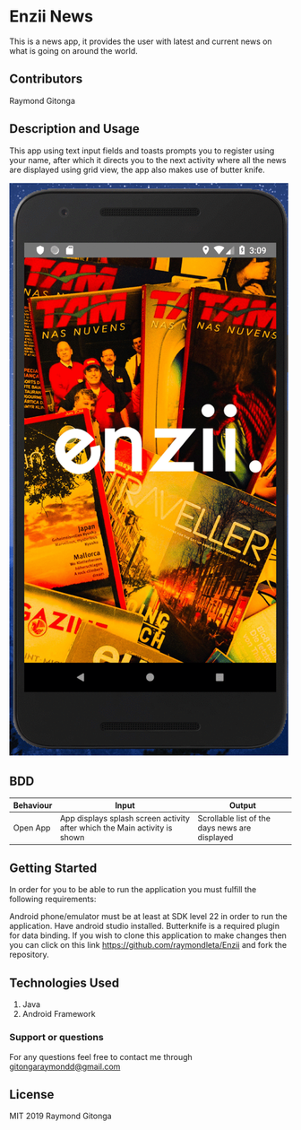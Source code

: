 # Enzii News
This is a news app, it provides the user with latest and current news on what is going on around the world.

## Contributors
Raymond Gitonga

## Description and Usage
This app using text input fields and toasts prompts you to register using your name, after which it directs you to the next activity where all the news
are displayed using grid view, the app also makes use of butter knife.

![](screenshots/gif.gif)




## BDD
|Behaviour   	|  Input  	|   Output	|
|---	|---	|---	|
|Open App  	|App displays splash screen activity after which the Main activity is shown|Scrollable list of the days news are displayed|

## Getting Started
In order for you to be able to run the application you must fulfill the following requirements:

Android phone/emulator must be at least at SDK level 22 in order to run the application.
Have android studio installed.
Butterknife is a required plugin for data binding.
If you wish to clone this application to make changes then you can click on this link https://github.com/raymondleta/Enzii and fork the repository.

## Technologies Used
1. Java
2. Android Framework

### Support or questions
For any questions feel free to contact me through gitongaraymondd@gmail.com

## License
MIT 2019
Raymond Gitonga

